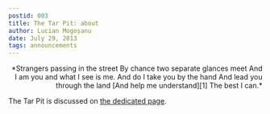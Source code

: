 ```yaml
---
postid: 003
title: The Tar Pit: about
author: Lucian Mogoșanu
date: July 29, 2013
tags: announcements
---
```


<p style="text-align: right">
*Strangers passing in the street  
By chance two separate glances meet  
And I am you and what I see is me.  
And do I take you by the hand  
And lead you through the land  
[And help me understand][1]  
The best I can.*</p>

The Tar Pit is discussed on [the dedicated page][2].

[1]: https://www.youtube.com/watch?v=PGwPSPIhohk
[2]: /about.html
